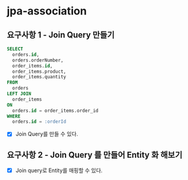 # jpa-association

## 요구사항 1 - Join Query 만들기
```sql
SELECT 
  orders.id, 
  orders.orderNumber, 
  order_items.id, 
  order_items.product, 
  order_items.quantity 
FROM 
  orders 
LEFT JOIN 
  order_items 
ON 
  orders.id = order_items.order_id
WHERE 
  orders.id = :orderId
```
- [x] Join Query를 만들 수 있다.

## 요구사항 2 - Join Query 를 만들어 Entity 화 해보기

- [x] Join query로 Entity를 매핑할 수 있다.
